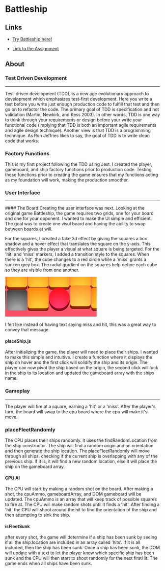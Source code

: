 # Battleship

## Links
- [Try Battleship here!](https://Appletri.github.io/battleship/dist)

- [Link to the Assignment](https://www.theodinproject.com/lessons/node-path-javascript-battleship)

## About
### Test Driven Development
<hr>
Test-driven development (TDD), is a new age evolutionary approach to development which emphasizes test-first development. Here you write a test before you write just enough production code to fulfill that test and then go on to refactor the code. The primary goal of TDD is specification and not validation (Martin, Newkirk, and Kess 2003).  In other words, TDD is one way to think through your requirements or design before your write your functional code (implying that TDD is both an important agile requirements and agile design technique). Another view is that TDD is a programming technique. As Ron Jeffries likes to say, the goal of TDD is to write clean code that works.

### Factory Functions
This is my first project following the TDD using Jest. I created the player, gameboard, and ship factory functions prior to production code. Testing these functions prior to creating the game ensures that my functions acting as my foundation will work, making the production smoother. 

### User Interface
<hr>
#### The Board
Creating the user interface was next. Looking at the original game Battleship, the game requires two grids, one for your board and one for your opponent. I wanted to make the UI simple and efficient. The goal was to create one visul board and having the ability to swap between boards at will. 

For the squares, I created a fake 3d effect by giving the squares a box shadow and a hover effect that translates the square on the y-axis. This effectively gives the player a visual at what square is being targeted. For the 'hit' and 'miss' markers, I added a transition style to the squares. When there is a 'hit', the cube changes to a red circle while a 'miss' grants a sunken grey box. The radial gradient on the squares help define each cube so they are visible from one another.

![](https://github.com/Appletri/Appletri/blob/main/assets/squares.JPG)

I felt like instead of having text saying miss and hit, this was a great way to convey that message.

#### placeShip.js
After initializing the game, the player will need to place their ships. I wanted to make this simple and intuitive. I create a function where it displays the ship on hover and the first click will solidify the ship and its origin. The player can now pivot the ship based on the origin, the second click will lock in the ship to its location and updated the gameboard array with the ships name.

### Gameplay
<hr>
The player will fire at a square, earning a 'hit' or a 'miss'. After the player's turn, the board will swap to the cpu board where the cpu will make it's move.

### placeFleetRandomly
The CPU places their ships randomly. It uses the findRandomLocation from the ship constructor. The ship will find a random origin and an orientation and then generate the ship location. The placeFleetRandomly will move through all ships, checking if the current ship is overlapping with any of the previous ship. If it is, it will find a new random location, else it will place the ship on the gameboard array.

#### CPU AI
The CPU will start by making a random shot on the board. After making a shot, the cpuAmmo, gameboardArray, and DOM gameboard will be updated. The cpuAmmo is an array that will keep track of possible squares to fire at. The CPU will make random shots until it finds a 'hit'. After finding a 'hit' the CPU will shoot around the hit to find the orientation of the ship and then attempting to sink the ship.

#### isFleetSunk
after every shot, the game will determine if a ship has been sunk by seeing if all the ship.location are included in an array called 'hits'. If it is all included, then the ship has been sunk. Once a ship has been sunk, the DOM will update with a text to let the player know which specific ship has been sunk and the CPU will then start to shoot randomly for the next firstHit. The game ends when all ships have been sunk.










